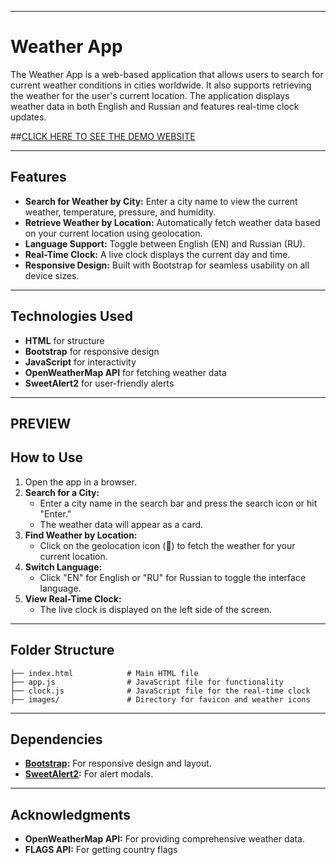 
---

# Weather App

The Weather App is a web-based application that allows users to search for current weather conditions in cities worldwide. It also supports retrieving the weather for the user's current location. The application displays weather data in both English and Russian and features real-time clock updates.

##[CLICK HERE TO SEE THE DEMO WEBSITE](/)

---

## Features

- **Search for Weather by City:** Enter a city name to view the current weather, temperature, pressure, and humidity.
- **Retrieve Weather by Location:** Automatically fetch weather data based on your current location using geolocation.
- **Language Support:** Toggle between English (EN) and Russian (RU).
- **Real-Time Clock:** A live clock displays the current day and time.
- **Responsive Design:** Built with Bootstrap for seamless usability on all device sizes.

---

## Technologies Used

- **HTML** for structure
- **Bootstrap** for responsive design
- **JavaScript** for interactivity
- **OpenWeatherMap API** for fetching weather data
- **SweetAlert2** for user-friendly alerts

---

## PREVIEW

## How to Use

1. Open the app in a browser.
2. **Search for a City:**
   - Enter a city name in the search bar and press the search icon or hit "Enter."
   - The weather data will appear as a card.
3. **Find Weather by Location:**
   - Click on the geolocation icon (📍) to fetch the weather for your current location.
4. **Switch Language:**
   - Click "EN" for English or "RU" for Russian to toggle the interface language.
5. **View Real-Time Clock:**
   - The live clock is displayed on the left side of the screen.

---

## Folder Structure

```plaintext
├── index.html            # Main HTML file
├── app.js                # JavaScript file for functionality
├── clock.js              # JavaScript file for the real-time clock
├── images/               # Directory for favicon and weather icons
```

---

## Dependencies

- **[Bootstrap](https://getbootstrap.com/):** For responsive design and layout.
- **[SweetAlert2](https://sweetalert2.github.io/):** For alert modals.

---

## Acknowledgments

- **OpenWeatherMap API:** For providing comprehensive weather data.
- **FLAGS API:** For getting country flags
